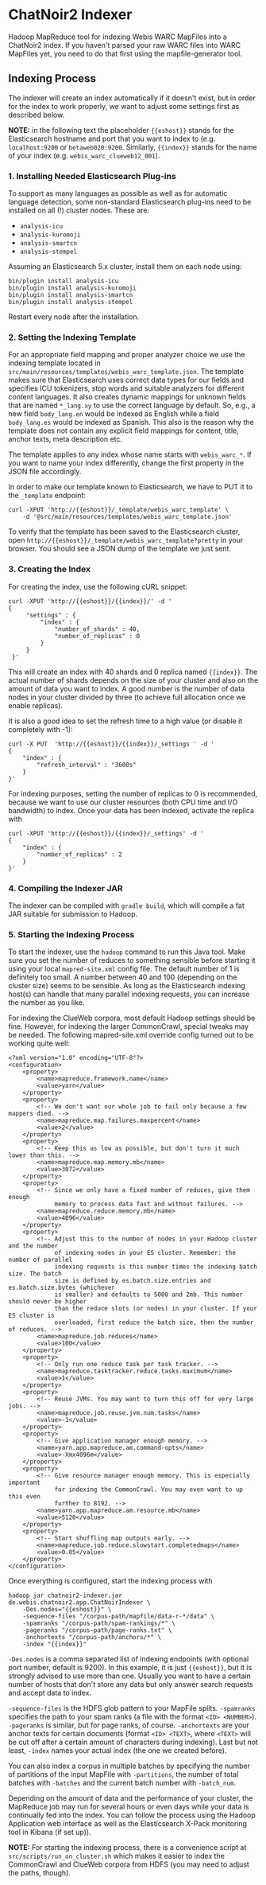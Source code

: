# ChatNoir2 Indexer

Hadoop MapReduce tool for indexing Webis WARC MapFiles into a ChatNoir2 index.
If you haven't parsed your raw WARC files into WARC MapFiles yet, you need to do that first using the
mapfile-generator tool.

## Indexing Process
The indexer will create an index automatically if it doesn't exist, but in order for the index to work properly,
we want to adjust some settings first as described below.

**NOTE:** in the following text the placeholder `{{eshost}}` stands for the Elasticsearch hostname and port
that you want to index to (e.g. `localhost:9200` or `betaweb020:9200`.
Similarly, `{{index}}` stands for the name of your index (e.g. `webis_warc_clueweb12_001`).

### 1. Installing Needed Elasticsearch Plug-ins
To support as many languages as possible as well as for automatic language detection, some non-standard
Elasticsearch plug-ins need to be installed on all (!) cluster nodes. These are:

* `analysis-icu`
* `analysis-kuromoji`
* `analysis-smartcn`
* `analysis-stempel`

Assuming an Elasticsearch 5.x cluster, install them on each node using:

    bin/plugin install analysis-icu
    bin/plugin install analysis-kuromoji
    bin/plugin install analysis-smartcn
    bin/plugin install analysis-stempel

Restart every node after the installation.

### 2. Setting the Indexing Template
For an appropriate field mapping and proper analyzer choice we use the indexing template located in
`src/main/resources/templates/webis_warc_template.json`. The template makes sure that Elasticsearch
uses correct data types for our fields and specifies ICU tokenizers, stop words and suitable analyzers
for different content languages. It also creates dynamic mappings for unknown fields that are named
`*_lang.xy` to use the correct language by default. So, e.g., a new field `body_lang.en` would be indexed as
English while a field `body_lang.es` would be indexed as Spanish. This also is the reason why the template
does not contain any explicit field mappings for content, title, anchor texts, meta description etc.

The template applies to any index whose name starts with `webis_warc_*`. If you want to name your
index differently, change the first property in the JSON file accordingly.

In order to make our template known to Elasticsearch, we have to PUT it to the `_template` endpoint:

    curl -XPUT 'http://{{eshost}}/_template/webis_warc_template' \
        -d '@src/main/resources/templates/webis_warc_template.json'
        

To verify that the template has been saved to the Elasticsearch cluster, open
`http://{{eshost}}/_template/webis_warc_template?pretty` in your browser. You should see a JSON dump
of the template we just sent.

### 3. Creating the Index
For creating the index, use the following cURL snippet:

    curl -XPUT 'http://{{eshost}}/{{index}}/' -d '
    {
         "settings" : {
             "index" : {
                 "number_of_shards" : 40,
                 "number_of_replicas" : 0
             }
         }
     }'

This will create an index with 40 shards and 0 replica named `{{index}}`. The actual number of shards depends on the
size of your cluster and also on the amount of data you want to index. A good number is the number of data nodes in your
cluster divided by three (to achieve full allocation once we enable replicas).

It is also a good idea to set the refresh time to a high value (or disable it completely with -1):

    curl -X PUT  'http://{{eshost}}/{{index}}/_settings ' -d '
    {
        "index" : {
            "refresh_interval" : "3600s"
        }
    }'

For indexing purposes, setting the number of replicas to 0 is recommended, because we want to use our cluster
resources (both CPU time and I/O bandwidth) to index. Once your data has been indexed, activate the replica with

    curl -XPUT 'http://{{eshost}}/{{index}}/_settings' -d '
    {
        "index" : {
            "number_of_replicas" : 2
        }
    }'

### 4. Compiling the Indexer JAR
The indexer can be compiled with `gradle build`, which will compile a fat JAR suitable for submission to Hadoop.

### 5. Starting the Indexing Process
To start the indexer, use the `hadoop` command to run this Java tool. Make sure you set the number of reduces to
something sensible before starting it using your local `mapred-site.xml` config file. The default number of 1 is
definitely too small. A number between 40 and 100 (depending on the cluster size) seems to be sensible. As long as the
Elasticsearch indexing host(s) can handle that many parallel indexing requests, you can increase the number as you like.

For indexing the ClueWeb corpora, most default Hadoop settings should be fine. However, for indexing the larger
CommonCrawl, special tweaks may be needed. The following mapred-site.xml override config turned out to be working
quite well:

    <?xml version="1.0" encoding="UTF-8"?>    
    <configuration>
        <property>
            <name>mapreduce.framework.name</name>
            <value>yarn</value>
        </property>
        <property>
            <!-- We don't want our whole job to fail only because a few mappers died. -->
            <name>mapreduce.map.failures.maxpercent</name>
            <value>2</value>
        </property>
        <property>
            <!-- Keep this as low as possible, but don't turn it much lower than this. -->
            <name>mapreduce.map.memory.mb</name>
            <value>3072</value>
        </property>
        <property>
            <!-- Since we only have a fixed number of reduces, give them enough
                 memory to process data fast and without failures. -->
            <name>mapreduce.reduce.memory.mb</name>
            <value>4096</value>
        </property>
        <property>
            <!-- Adjust this to the number of nodes in your Hadoop cluster and the number
                 of indexing nodes in your ES cluster. Remember: the number of parallel
                 indexing requests is this number times the indexing batch size. The batch
                 size is defined by es.batch.size.entries and es.batch.size.bytes (whichever
                 is smaller) and defaults to 5000 and 2mb. This number should never be higher
                 than the reduce slots (or nodes) in your cluster. If your ES cluster is
                 overloaded, first reduce the batch size, then the number of reduces. -->
            <name>mapreduce.job.reduces</name>
            <value>100</value>
        </property>
        <property>
            <!-- Only run one reduce task per task tracker. -->
            <name>mapreduce.tasktracker.reduce.tasks.maximum</name>
            <value>1</value>
        </property>
        <property>
            <!-- Reuse JVMs. You may want to turn this off for very large jobs. -->
            <name>mapreduce.job.reuse.jvm.num.tasks</name>
            <value>-1</value>
        </property>
        <property>
            <!-- Give application manager enough memory. -->
            <name>yarn.app.mapreduce.am.command-opts</name>
            <value>-Xmx4096m</value>
        </property>
        <property>
            <!-- Give resource manager enough memory. This is especially important
                 for indexing the CommonCrawl. You may even want to up this even
                 further to 8192. -->
            <name>yarn.app.mapreduce.am.resource.mb</name>
            <value>5120</value>
        </property>
        <property>
            <!-- Start shuffling map outputs early. -->
            <name>mapreduce.job.reduce.slowstart.completedmaps</name>
            <value>0.05</value>
        </property>
    </configuration>

Once everything is configured, start the indexing process with

    hadoop jar chatnoir2-indexer.jar de.webis.chatnoir2.app.ChatNoirIndexer \
        -Des.nodes="{{eshost}}" \
        -sequence-files "/corpus-path/mapfile/data-r-*/data" \
        -spamranks "/corpus-path/spam-rankings/*" \
        -pageranks "/corpus-path/page-ranks.txt" \
        -anchortexts "/corpus-path/anchors/*" \
        -index "{{index}}"

`-Des.nodes` is a comma separated list of indexing endpoints (with optional port number, default is 9200).
In this example, it is just `{{eshost}}`, but it is strongly advised to use more than one. Usually you want to have
a certain number of hosts that don't store any data but only answer search requests and accept data to index.

`-sequence-files` is the HDFS glob pattern to your MapFile splits. `-spamranks` specifies the path to your spam ranks
(a file with the format `<ID> <NUMBER>`). `-pageranks` is similar, but for page ranks, of course.
`-anchortexts` are your anchor texts for certain documents (format
`<ID> <TEXT>`, where `<TEXT>` will be cut off after a certain amount of characters during indexing).
Last but not least, `-index` names your actual index (the one we created before).

You can also index a corpus in multiple batches by specifying the number of partitions of the input MapFile with
`-partitions`, the number of total batches with `-batches` and the current batch number with `-batch_num`.

Depending on the amount of data and the performance of your cluster, the MapReduce job may run for several hours or
even days while your data is continually fed into the index.
You can follow the process using the Hadoop Application web interface as well as the Elasticsearch X-Pack monitoring
tool in Kibana (if set up)).

**NOTE:** For starting the indexing process, there is a convenience script at `src/scripts/run_on_cluster.sh`
which makes it easier to index the CommonCrawl and ClueWeb corpora from HDFS (you may need to adjust the paths, though).

